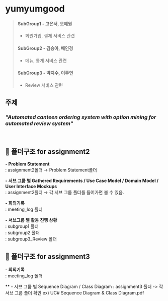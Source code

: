 # yumyumgood
> #### SubGroup1 - 고은서, 오예원
> - 회원가입, 결제 서비스 관련 
> #### SubGroup2 - 김승아, 배인경
> - 메뉴, 통계 서비스 관련
> #### SubGroup3 - 박지수, 이주연
> - Review 서비스 관련

## 주제
### *"Automated canteen ordering system with option mining for automated review system"*
<br>

## 📂 폴더구조 for assignment2
**- Problem Statement** <br>
: assignment2폴더 → Problem Statement폴더<br>

**- 서브 그룹 별 Gathered Requirements / Use Case Model / Domain Model / User Interface Mockups**<br>
: assignment2폴더 → 각 서브 그룹 폴더를 들어가면 볼 수 있음. <br>

**- 회의기록**<br>
: meeting_log 폴더<br>

**- 서브그룹 별 활동 진행 상황**<br>
: subgroup1 폴더<br>
: subgroup2 폴더<br>
: subgroup3_Review 폴더<br>


## 📂 폴더구조 for assignment3

**- 회의기록**<br>
: meeting_log 폴더<br>

** - 서브 그룹 별 Sequence Diagram / Class Diagram
: assignment3 폴더 -> 각 서브 그룹 폴더 확인
  ex) UC# Sequence Diagram & Class Diagram.pdf
